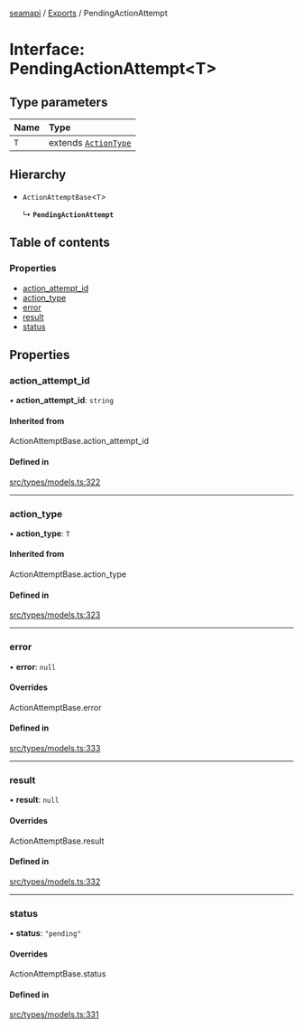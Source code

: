 [seamapi](../README.md) / [Exports](../modules.md) / PendingActionAttempt

# Interface: PendingActionAttempt<T\>

## Type parameters

| Name | Type |
| :------ | :------ |
| `T` | extends [`ActionType`](../modules.md#actiontype) |

## Hierarchy

- `ActionAttemptBase`<`T`\>

  ↳ **`PendingActionAttempt`**

## Table of contents

### Properties

- [action\_attempt\_id](PendingActionAttempt.md#action_attempt_id)
- [action\_type](PendingActionAttempt.md#action_type)
- [error](PendingActionAttempt.md#error)
- [result](PendingActionAttempt.md#result)
- [status](PendingActionAttempt.md#status)

## Properties

### action\_attempt\_id

• **action\_attempt\_id**: `string`

#### Inherited from

ActionAttemptBase.action\_attempt\_id

#### Defined in

[src/types/models.ts:322](https://github.com/seamapi/javascript/blob/main/src/types/models.ts#L322)

___

### action\_type

• **action\_type**: `T`

#### Inherited from

ActionAttemptBase.action\_type

#### Defined in

[src/types/models.ts:323](https://github.com/seamapi/javascript/blob/main/src/types/models.ts#L323)

___

### error

• **error**: ``null``

#### Overrides

ActionAttemptBase.error

#### Defined in

[src/types/models.ts:333](https://github.com/seamapi/javascript/blob/main/src/types/models.ts#L333)

___

### result

• **result**: ``null``

#### Overrides

ActionAttemptBase.result

#### Defined in

[src/types/models.ts:332](https://github.com/seamapi/javascript/blob/main/src/types/models.ts#L332)

___

### status

• **status**: ``"pending"``

#### Overrides

ActionAttemptBase.status

#### Defined in

[src/types/models.ts:331](https://github.com/seamapi/javascript/blob/main/src/types/models.ts#L331)
